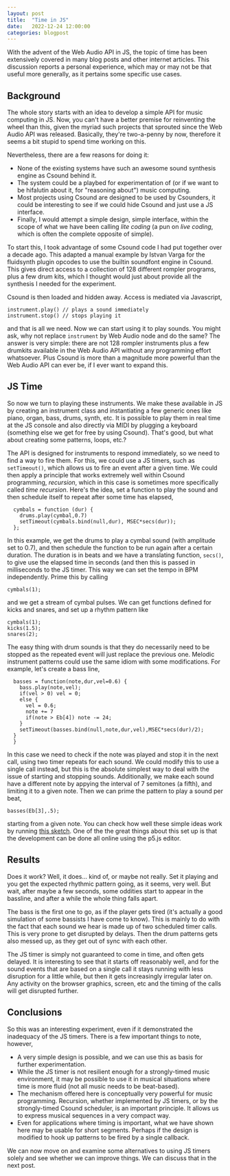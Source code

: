 ```yaml
---
layout: post
title:  "Time in JS"
date:   2022-12-24 12:00:00
categories: blogpost
---
```


With the advent of the Web Audio API in JS, the topic of time has been
extensively covered in many blog posts and other internet
articles. This discussion reports a personal experience, which may or
may not be that useful more generally, as it pertains some specific
use cases.

Background
-----

The whole story starts with an idea to develop a simple API for music
computing in JS. Now, you can't have a better premise for reinventing
the wheel than this, given the myriad such projects that sprouted since the
Web Audio API was released. Basically, they're two-a-penny by now,
therefore it seems a bit stupid to spend time working on this.

Nevertheless, there are a few reasons for doing it:

* None of the existing systems have such an awesome sound synthesis
engine as Csound behind it.
* The system could be a playbed for experimentation of (or if we want to
be hifalutin about it, for "reasoning about") music computing.
* Most projects using Csound are designed to be used by Csounders, it
could be interesting to see if we could hide Csound and just use a JS
interface.
* Finally, I would attempt a simple design, simple interface, within
the scope of what we have been calling *lite coding* (a pun
on *live coding*, which is often the complete opposite of simple).

To start this, I took advantage of some Csound code I had put together over a
decade ago. This adapted a manual example by Istvan Varga for the
fluidsynth plugin opcodes to use the builtin soundfont engine in
Csound. This gives direct access to a collection of 128 different rompler
programs, plus a few drum kits, which I thought would just about
provide all the synthesis I needed for the experiment.

Csound is then loaded and hidden away. Access is mediated via
Javascript, 

```
instrument.play() // plays a sound immediately
instrument.stop() // stops playing it
```

and that is all we need. Now we can start using it to play sounds. You
might ask, why not replace `instrument` by Web Audio node and do the
same? The answer is very simple: there are not 128 rompler instruments
plus a few drumkits available in the Web Audio API without any
programming effort whatsoever. Plus Csound is more than a magnitude
more powerful than the Web Audio API can ever be, if I ever want to
expand this.

JS Time 
-------

So now we turn to playing these instruments. We make these available
in JS by creating an instrument class and instantiating a few generic
ones like piano, organ, bass, drums, synth, etc. It is possible to
play them in real time at the JS console and also directly via MIDI by
plugging a keyboard (something else we get for free by using Csound).
That's good, but what about creating some patterns, loops, etc.?

The API is designed for instruments to respond immediately, so we need
to find a way to fire them. For this, we could use a JS timers, such
as `setTimeout()`, which allows us to fire an event after a given
time. We could then apply a principle that works extremely well within
Csound programming, *recursion*, which in this case is sometimes more
specifically called *time recursion*. Here's the idea, set a function
to play the sound and then schedule itself to repeat after some time
has elapsed,

```
  cymbals = function (dur) {
    drums.play(cymbal,0.7)
    setTimeout(cymbals.bind(null,dur), MSEC*secs(dur));
  };
```

In this example, we get the drums to play a cymbal sound (with
amplitude set to 0.7), and then schedule the function to be run again
after a certain duration. The duration is in beats and we have a
translating function, `secs()`, to give use the elapsed time in
seconds (and then this is passed in milliseconds to the JS timer.
This way we can set the tempo in BPM independently. Prime this
by calling

```
cymbals(1);
```

and we get a stream of cymbal pulses. We can get functions defined
for kicks and snares, and set up a rhythm pattern like

```
cymbals(1);
kicks(1.5);
snares(2);
```

The easy thing with drum sounds is that they do necessarily need to be
stopped as the repeated event will just replace the previous one. 
Melodic instrument patterns could use the same idiom with some
modifications. For example, let's create a bass line,

```
  basses = function(note,dur,vel=0.6) {
    bass.play(note,vel);
    if(vel > 0) vel = 0;
    else {
      vel = 0.6;
      note += 7
      if(note > Eb[4]) note -= 24;
    }
    setTimeout(basses.bind(null,note,dur,vel),MSEC*secs(dur)/2);
  }
  }
  ```

In this case we need to check if the note was played and stop it in
the next call, using two timer repeats for each sound. We could
modify this to use a single call instead, but this is the absolute
simplest way to deal with the issue of starting and stopping sounds.
Additionally, we make each sound have a different note by appying
the interval of 7 semitones (a fifth), and limiting it to a given
note. Then we can prime the pattern to play a sound per beat,

```
basses(Eb[3],.5);
```

starting from a given note. You can check how well these simple ideas
work by running
[this sketch](https://editor.p5js.org/vlazzarini/sketches/gqatdp9V6).
One of the the great things about this set up is that the development
can be done all online using the p5.js editor.

Results
------

Does it work? Well, it does... kind of, or maybe not really. Set it
playing and you get the expected rhythmic pattern going, as it seems,
very well. But wait, after maybe a few seconds, some oddities start to
appear in the bassline, and after a while the whole thing falls apart.

The bass is the first one to go, as if the player gets tired (it's
actually a good simulation of some bassists I have come to know).
This is mainly to do with the fact that each sound we hear is
made up of two scheduled timer calls. This is very prone to get
disrupted by delays. Then the drum patterns gets also messed up,
as they get out of sync with each other.

The JS timer is simply not guaranteed to come in time, and often gets
delayed. It is interesting to see that it starts off reasonably well,
and for the sound events that are based on a single call it stays
running with less disruption for a little while, but then it gets
increasingly irregular later on. Any activity on the browser graphics,
screen, etc and the timing of the calls will get disrupted further.

Conclusions
-------

So this was an interesting experiment, even if it demonstrated the
inadequacy of the JS timers. There is a few important things to note,
however,

* A very simple design is possible, and we can use this as basis for
further experimentation.
* While the JS timer is not resilient enough for a strongly-timed
music environment, it may be possible to use it in musical situations
where time is more fluid (not all music needs to be beat-based).
* The mechanism offered here is conceptually very powerful for music
programming. Recursion, whether implemented by JS timers, or by the
strongly-timed Csound scheduler, is an important principle. It allows
us to express musical sequences in a very compact way.
* Even for applications where timing is important, what we have shown
here may be usable for short segments. Perhaps if the design is
modified to hook up patterns to be fired by a single callback.

We can now move on and examine some alternatives to using JS timers
solely and see whether we can improve things. We can discuss that in
the next post.






  







  
  
